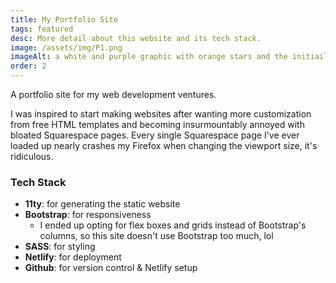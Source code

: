 ```yaml
---
title: My Portfolio Site
tags: featured
desc: More detail about this website and its tech stack.
image: /assets/img/P1.png
imageAlt: a white and purple graphic with orange stars and the initiails MN
order: 2
---
```


A portfolio site for my web development ventures.

I was inspired to start making websites after wanting more customization from free HTML templates and becoming insurmountably annoyed with bloated Squarespace pages. Every single Squarespace page I've ever loaded up nearly crashes my Firefox when changing the viewport size, it's ridiculous.

### Tech Stack

- **11ty**: for generating the static website
- **Bootstrap**: for responsiveness
  - I ended up opting for flex boxes and grids instead of Bootstrap's columns, so this site doesn't use Bootstrap too much, lol
- **SASS**: for styling
- **Netlify**: for deployment
- **Github**: for version control & Netlify setup
